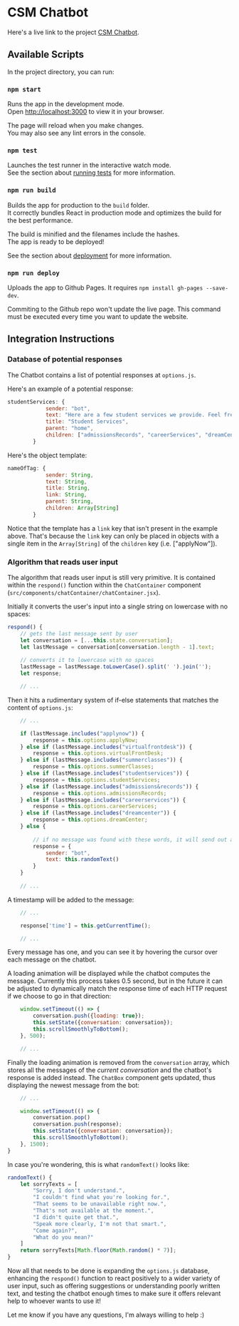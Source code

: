 # CSM Chatbot

Here's a live link to the project [CSM Chatbot](https://samuel1337.github.io/chatbot/).

## Available Scripts

In the project directory, you can run:

### `npm start`

Runs the app in the development mode.\
Open [http://localhost:3000](http://localhost:3000) to view it in your browser.

The page will reload when you make changes.\
You may also see any lint errors in the console.

### `npm test`

Launches the test runner in the interactive watch mode.\
See the section about [running tests](https://facebook.github.io/create-react-app/docs/running-tests) for more information.

### `npm run build`

Builds the app for production to the `build` folder.\
It correctly bundles React in production mode and optimizes the build for the best performance.

The build is minified and the filenames include the hashes.\
The app is ready to be deployed!

See the section about [deployment](https://facebook.github.io/create-react-app/docs/deployment) for more information.


### `npm run deploy`

Uploads the app to Github Pages.
It requires `npm install gh-pages --save-dev`.

Commiting to the Github repo won't update the live page.
This command must be executed every time you want to update the website. 


## Integration Instructions

### Database of potential responses

The Chatbot contains a list of potential responses at `options.js`.

Here's an example of a potential response:
```javascript
studentServices: {
            sender: "bot",
            text: "Here are a few student services we provide. Feel free to explore or write directly what you need.",
            title: "Student Services",
            parent: "home",
            children: ["admissionsRecords", "careerServices", "dreamCenter"]
        }
```

Here's the object template:
```javascript
nameOfTag: {
            sender: String,
            text: String,
            title: String,
            link: String,
            parent: String,
            children: Array[String]
        }
```

Notice that the template has a `link` key that isn't present in the example above. That's because the `link` key can only be placed in objects with a single item in the `Array[String]` of the `children` key (i.e. ["applyNow"]). 

### Algorithm that reads user input

The algorithm that reads user input is still very primitive. It is contained within the `respond()` function within the `ChatContainer` component (`src/components/chatContainer/chatContainer.jsx`).

Initially it converts the user's input into a single string on lowercase with no spaces:
```javascript
respond() {
    // gets the last message sent by user
    let conversation = [...this.state.conversation];
    let lastMessage = conversation[conversation.length - 1].text;
    
    // converts it to lowercase with no spaces
    lastMessage = lastMessage.toLowerCase().split(' ').join('');
    let response;

    // ...
```

Then it hits a rudimentary system of if-else statements that matches the content of `options.js`:
```javascript
    // ...

    if (lastMessage.includes("applynow")) {
        response = this.options.applyNow;
    } else if (lastMessage.includes("virtualfrontdesk")) {
        response = this.options.virtualFrontDesk;
    } else if (lastMessage.includes("summerclasses")) {
        response = this.options.summerClasses;
    } else if (lastMessage.includes("studentservices")) {
        response = this.options.studentServices;
    } else if (lastMessage.includes("admissions&records")) {
        response = this.options.admissionsRecords;
    } else if (lastMessage.includes("careerservices")) {
        response = this.options.careerServices;
    } else if (lastMessage.includes("dreamcenter")) {
        response = this.options.dreamCenter;
    } else {
        
        // if no message was found with these words, it will send out a "sorry" message. The content of the message will be picked from a list of random "sorry" lines
        response = {
            sender: "bot",
            text: this.randomText()
        }
    }
    
    // ...
```

A timestamp will be added to the message: 
```javascript
    // ...

    response['time'] = this.getCurrentTime();

    // ...
```  
Every message has one, and you can see it by hovering the cursor over each message on the chatbot.

A loading animation will be displayed while the chatbot computes the message. Currently this process takes 0.5 second, but in the future it can be adjusted to dynamically match the response time of each HTTP request if we choose to go in that direction:
```javascript
    window.setTimeout(() => {
        conversation.push({loading: true});
        this.setState({conversation: conversation});
        this.scrollSmoothlyToBottom();
    }, 500);

    // ...
```

Finally the loading animation is removed from the `conversation` array, which stores all the messages of the *current conversation* and the chatbot's response is added instead. The `ChatBox` component gets updated, thus displaying the newest message from the bot: 
```javascript
    // ...

    window.setTimeout(() => {
        conversation.pop()
        conversation.push(response);
        this.setState({conversation: conversation});
        this.scrollSmoothlyToBottom();
    }, 1500);
}
```

In case you're wondering, this is what `randomText()` looks like:
```javascript
randomText() {
    let sorryTexts = [
        "Sorry, I don't understand.",
        "I couldn't find what you're looking for.",
        "That seems to be unavailable right now.",
        "That's not available at the moment.",
        "I didn't quite get that.",
        "Speak more clearly, I'm not that smart.",
        "Come again?",
        "What do you mean?"
    ]
    return sorryTexts[Math.floor(Math.random() * 7)];
}
```

Now all that needs to be done is expanding the `options.js` database, enhancing the `respond()` function to react positively to a wider variety of user input, such as offering suggestions or understanding poorly written text, and testing the chatbot enough times to make sure it offers relevant help to whoever wants to use it!

Let me know if you have any questions, I'm always willing to help :)